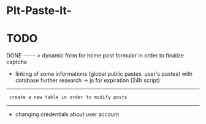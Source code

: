 # PIt-Paste-It-


TODO
====

 DONE  ----- > dynamic form for home post formular in order to finalize captcha   

- linking of some informations (global public pastes, user's pastes) with database
further research -> js for expiration (24h script) 


---
     create a new table in order to modify posts 
     

---


- changing credentials about user account
